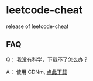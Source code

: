 # leetcode-cheat
release of leetcode-cheat

## FAQ

Q： 我没有科学，下载不了怎么办？

A： 使用 CDNm, [点此下载](https://cdn.jsdelivr.net/gh/azl397985856/leetcode-cheat@master/leetcode-cheat.zip)
